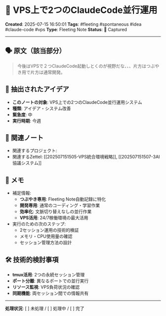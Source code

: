 # 💭 VPS上で2つのClaudeCode並行運用

**Created**: 2025-07-15 16:50:01
**Tags**: #fleeting #spontaneous #idea #claude-code #vps
**Type**: Fleeting Note
**Status**: 📝 Captured

---

## 🗣️ 原文（該当部分）
> 今後はVPSで２つClaudeCode起動しとくのが視野だな、、、片方はつぶやき用で片方は通常開発。

## 🎯 抽出されたアイデア
- **このノートの対象**: VPS上での2つのClaudeCode並行運用システム
- **種類**: アイデア・システム改善
- **緊急度**: 中
- **実行時期**: 今週

## 🔗 関連ノート
- 関連するプロジェクト: 
- 関連するZettel: [[202507151505-VPS統合環境戦略]], [[202507151507-3AI協議システム]]

## 📝 メモ
- 補足情報: 
  - **つぶやき専用**: Fleeting Note自動記録に特化
  - **開発専用**: 通常のコーディング・学習作業
  - **効率化**: 文脈切り替えなしの並行作業
  - **VPS活用**: 24/7稼働環境の最大活用
- 実行のための次のステップ: 
  - 2セッション運用の技術的検証
  - メモリ・CPU使用量の確認
  - セッション管理方法の設計

## 🛠️ 技術的検討事項
- **tmux活用**: 2つの永続セッション管理
- **ポート分離**: 異なるポートでの並行実行
- **リソース監視**: VPS負荷状況の確認
- **同期機能**: 両セッション間での情報共有

---

**処理状況**: [ ] 未処理 / [ ] 処理中 / [ ] 完了